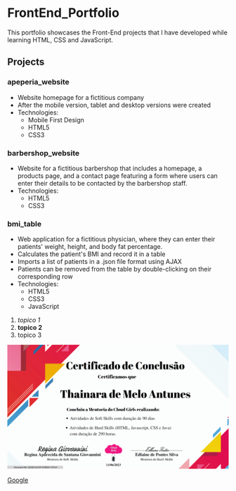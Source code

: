 # FrontEnd_Portfolio 
This portfolio showcases the Front-End projects that I have developed while learning HTML, CSS and JavaScript.

## Projects 
### apeperia_website 
- Website homepage for a fictitious company
- After the mobile version, tablet and desktop versions were created 
- Technologies: 
  - Mobile First Design
  - HTML5
  - CSS3

### barbershop_website
- Website for a fictitious barbershop that includes a homepage, a products page, and a contact page featuring a form where users can enter their details to be contacted by the barbershop staff.
- Technologies: 
  - HTML5
  - CSS3

### bmi_table
- Web application for a fictitious physician, where they can enter their patients' weight, height, and body fat percentage. 
- Calculates the patient's BMI and record it in a table
- Imports a list of patients in a .json file format using AJAX
- Patients can be removed from the table by double-clicking on their corresponding row
- Technologies: 
  - HTML5
  - CSS3
  - JavaScript
 
1. *topico 1*
1. **topico 2**
1. topico 3

![Img](certificado.png)

[Google](www.google.com)
